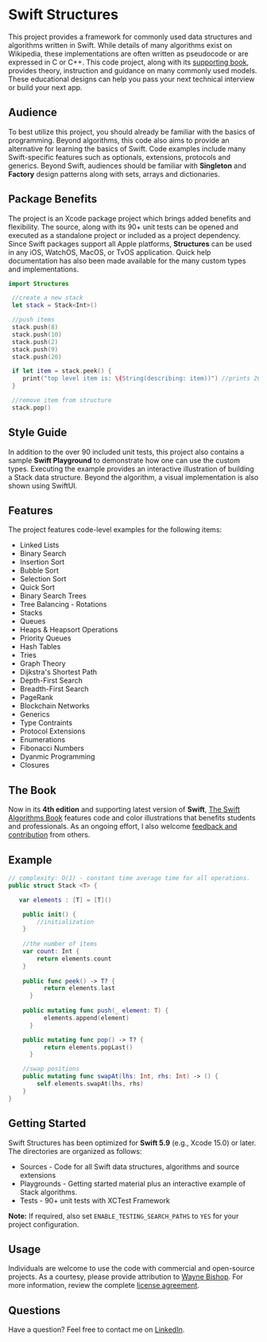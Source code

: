 Swift Structures
====================

This project provides a framework for commonly used data structures and algorithms written in Swift. While details of many algorithms exist on Wikipedia, these implementations are often written as pseudocode or are expressed in C or C++. This code project, along with its [supporting book](https://medium.com/swift-algorithms-data-structures), provides theory, instruction and guidance on many commonly used models. These educational designs can help you pass your next technical interview or build your next app.


Audience
---------------------

To best utilize this project, you should already be familiar with the basics of programming. Beyond algorithms, this code also aims to provide an alternative for learning the basics of Swift. Code examples include many Swift-specific features such as optionals, extensions, protocols and generics. Beyond Swift, audiences should be familiar with **Singleton** and **Factory** design patterns along with sets, arrays and dictionaries.


Package Benefits
---------------------

The project is an Xcode package project which brings added benefits and flexibility. The source, along with its 90+ unit tests can be opened and executed as a standalone project or included as a project dependency. Since Swift packages support all Apple platforms, **Structures** can be used in any iOS, WatchOS, MacOS, or TvOS application. Quick help documentation has also been made available for the many custom types and implementations.


```swift
import Structures

 //create a new stack
 let stack = Stack<Int>()

 //push items
 stack.push(8)
 stack.push(10)
 stack.push(2)
 stack.push(9)
 stack.push(20)

 if let item = stack.peek() {
    print("top level item is: \(String(describing: item))") //prints 20
 }

 //remove item from structure
 stack.pop()
```

Style Guide
---------------------

In addition to the over 90 included unit tests, this project also contains a sample **Swift Playground** to demonstrate how one can use the custom types. Executing the example provides an interactive illustration of building a Stack data structure. Beyond the algorithm, a visual implementation is also shown using SwiftUI. 


Features
--------------------

The project features code-level examples for the following items:

+ Linked Lists
+ Binary Search
+ Insertion Sort
+ Bubble Sort
+ Selection Sort
+ Quick Sort
+ Binary Search Trees
+ Tree Balancing - Rotations
+ Stacks
+ Queues
+ Heaps & Heapsort Operations
+ Priority Queues
+ Hash Tables
+ Tries
+ Graph Theory
+ Dijkstra's Shortest Path
+ Depth-First Search
+ Breadth-First Search
+ PageRank
+ Blockchain Networks
+ Generics
+ Type Contraints
+ Protocol Extensions
+ Enumerations
+ Fibonacci Numbers
+ Dyanmic Programming
+ Closures


The Book
--------------------

Now in its **4th edition** and supporting latest version of **Swift**, [The Swift Algorithms Book](https://medium.com/swift-algorithms-data-structures) features code and color illustrations that benefits students and professionals. As an ongoing effort, I also welcome [feedback and contribution](https://github.com/waynewbishop/Structures/pulls) from others. 


Example
--------------------

```swift
// complexity: O(1) - constant time average time for all operations.
public struct Stack <T> {

   var elements : [T] = [T]()

    public init() {
        //initialization
    }
    
    //the number of items
    var count: Int {
        return elements.count
    }
    
    public func peek() -> T? {
          return elements.last
      }
  
    public mutating func push(_ element: T) {
          elements.append(element)
      }

    public mutating func pop() -> T? {
          return elements.popLast()
      }

    //swap positions
    public mutating func swapAt(lhs: Int, rhs: Int) -> () {
        self.elements.swapAt(lhs, rhs)
    }        
}
```

Getting Started
--------------------

Swift Structures has been optimized for **Swift 5.9** (e.g., Xcode 15.0) or later. The directories are organized as follows:
+ Sources - Code for all Swift data structures, algorithms and source extensions
+ Playgrounds - Getting started material plus an interactive example of Stack algorithms. 
+ Tests - 90+ unit tests with XCTest Framework

**Note:** If required, also set `ENABLE_TESTING_SEARCH_PATHS` to `YES` for your project configuration.


Usage
--------------------

Individuals are welcome to use the code with commercial and open-source projects. As a courtesy, please provide attribution to [Wayne Bishop](https://www.linkedin.com/in/waynebishop). For more information, review the complete [license agreement](https://github.com/waynewbishop/SwiftStructures/blob/master/License.md). 


Questions
--------------------

Have a question? Feel free to contact me on [LinkedIn](https://www.linkedin.com/in/waynebishop)</a>.
